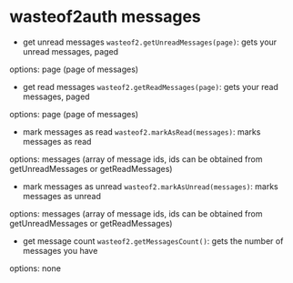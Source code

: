 # wasteof2auth messages

- get unread messages `wasteof2.getUnreadMessages(page)`: gets your unread messages, paged

options: page (page of messages)
- get read messages `wasteof2.getReadMessages(page)`: gets your read messages, paged

options: page (page of messages)
- mark messages as read `wasteof2.markAsRead(messages)`: marks messages as read

options: messages (array of message ids, ids can be obtained from getUnreadMessages or getReadMessages)
- mark messages as unread `wasteof2.markAsUnread(messages)`: marks messages as unread

options: messages (array of message ids, ids can be obtained from getUnreadMessages or getReadMessages)
- get message count `wasteof2.getMessagesCount()`: gets the number of messages you have

options: none